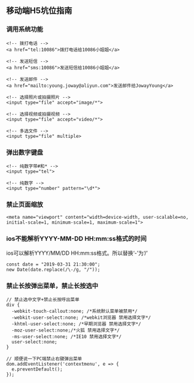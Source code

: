## 移动端H5坑位指南

### 调用系统功能
```
<!-- 拨打电话 -->
<a href="tel:10086">拨打电话给10086小姐姐</a>

<!-- 发送短信 -->
<a href="sms:10086">发送短信给10086小姐姐</a>

<!-- 发送邮件 -->
<a href="mailto:young.joway@aliyun.com">发送邮件给JowayYoung</a>

<!-- 选择照片或拍摄照片 -->
<input type="file" accept="image/*">

<!-- 选择视频或拍摄视频 -->
<input type="file" accept="video/*">

<!-- 多选文件 -->
<input type="file" multiple>

```

### 弹出数字键盘
```
<!-- 纯数字带#和* -->
<input type="tel">

<!-- 纯数字 -->
<input type="number" pattern="\d*">

```

### 禁止页面缩放
```
<meta name="viewport" content="width=device-width, user-scalable=no, initial-scale=1, minimum-scale=1, maximum-scale=1">

```

### ios不能解析YYYY-MM-DD HH:mm:ss格式的时间
ios可以解析YYYY/MM/DD HH:mm:ss格式。所以替换‘-’为‘/’
```
const date = "2019-03-31 21:30:00";
new Date(date.replace(/\-/g, "/"));
```

### 禁止长按弹出菜单，禁止长按选中
```
// 禁止选中文字+禁止长按呼出菜单
div {
  -webkit-touch-callout:none; /*系统默认菜单被禁用*/
  -webkit-user-select:none; /*webkit浏览器 禁用选择文字*/
  -khtml-user-select:none; /*早期浏览器 禁用选择文字*/
  -moz-user-select:none;/*火狐 禁用选择文字*/
  -ms-user-select:none; /*IE10 禁用选择文字*/
  user-select:none;
}

// 顺便说一下PC端禁止右键弹出菜单
dom.addEventListener('contextmenu', e => {
  e.preventDefault();
});

```
